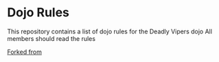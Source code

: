 Dojo Rules
==========

This repository contains a list of dojo rules for the Deadly Vipers dojo
All members should read the rules

[Forked from]("https://github.com/deadlyvipers")

